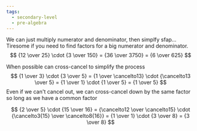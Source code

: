 ```yaml
---
tags:
  - secondary-level
  - pre-algebra
---
```


We can just multiply numerator and denominator, then simplfy sfap... Tiresome if you need to find factors for a big numerator and denominator.
$$
{12 \over 25} \cdot {3 \over 150} = {36 \over 3750} = {6 \over 625}
$$

When possible can cross-cancel to simplify the process
$$
{1 \over 3} \cdot {3 \over 5} = {1 \over \cancelto13} \cdot {\cancelto13 \over 5} = {1 \over 1} \cdot {1 \over 5} = {1 \over 5}
$$
Even if we can't cancel out, we can cross-cancel down by the same factor so long as we have a common factor

$$
{2 \over 5} \cdot {15 \over 16} = {\cancelto12 \over \cancelto15} \cdot {\cancelto3{15} \over \cancelto8{16}} = {1 \over 1} \cdot {3 \over 8} = {3 \over 8}
$$
